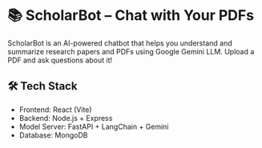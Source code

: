 # 📚 ScholarBot – Chat with Your PDFs

ScholarBot is an AI-powered chatbot that helps you understand and summarize research papers and PDFs using Google Gemini LLM. Upload a PDF and ask questions about it!

## 🛠 Tech Stack
- Frontend: React (Vite)
- Backend: Node.js + Express
- Model Server: FastAPI + LangChain + Gemini
- Database: MongoDB
